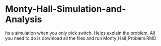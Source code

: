 # Monty-Hall-Simulation-and-Analysis
Its a simulation when you only pick switch. Helps explain the problem.
All you need to do is download all the files and run Monty_Hall_Problem.RMD
